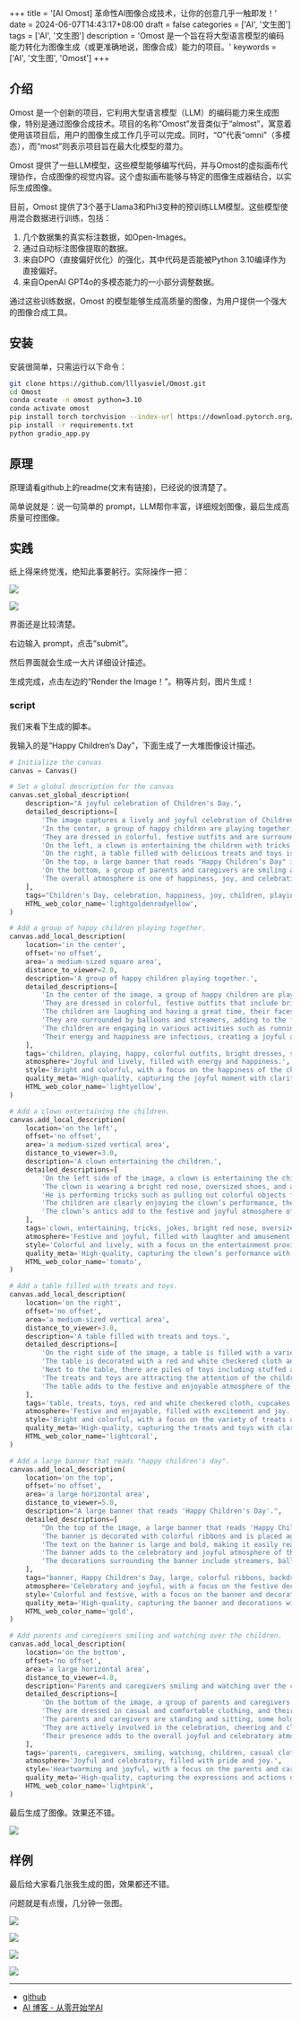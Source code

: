 +++
title = '[AI Omost] 革命性AI图像合成技术，让你的创意几乎一触即发！'
date = 2024-06-07T14:43:17+08:00
draft = false
categories = ['AI', '文生图']
tags = ['AI', '文生图']
description = 'Omost 是一个旨在将大型语言模型的编码能力转化为图像生成（或更准确地说，图像合成）能力的项目。'
keywords = ['AI', '文生图', 'Omost']
+++

## 介绍
Omost 是一个创新的项目，它利用大型语言模型（LLM）的编码能力来生成图像，特别是通过图像合成技术。项目的名称“Omost”发音类似于“almost”，寓意着使用该项目后，用户的图像生成工作几乎可以完成。同时，“O”代表“omni”（多模态），而“most”则表示项目旨在最大化模型的潜力。

Omost 提供了一些LLM模型，这些模型能够编写代码，并与Omost的虚拟画布代理协作，合成图像的视觉内容。这个虚拟画布能够与特定的图像生成器结合，以实际生成图像。

目前，Omost 提供了3个基于Llama3和Phi3变种的预训练LLM模型。这些模型使用混合数据进行训练，包括：

1. 几个数据集的真实标注数据，如Open-Images。
2. 通过自动标注图像提取的数据。
3. 来自DPO（直接偏好优化）的强化，其中代码是否能被Python 3.10编译作为直接偏好。
4. 来自OpenAI GPT4o的多模态能力的一小部分调整数据。

通过这些训练数据，Omost 的模型能够生成高质量的图像，为用户提供一个强大的图像合成工具。

## 安装
安装很简单，只需运行以下命令：

```bash
git clone https://github.com/lllyasviel/Omost.git
cd Omost
conda create -n omost python=3.10
conda activate omost
pip install torch torchvision --index-url https://download.pytorch.org/whl/cu121
pip install -r requirements.txt
python gradio_app.py
```

## 原理
原理请看github上的readme(文末有链接)，已经说的很清楚了。

简单说就是：说一句简单的 prompt，LLM帮你丰富，详细规划图像，最后生成高质量可控图像。

## 实践
纸上得来终觉浅，绝知此事要躬行。实际操作一把：

![](ui-1.jpg)

![](ui-2.jpg)

界面还是比较清楚。

右边输入 prompt，点击“submit”。

然后界面就会生成一大片详细设计描述。

生成完成，点击左边的“Render the Image！”。稍等片刻，图片生成！

### script

我们来看下生成的脚本。

我输入的是“Happy Children’s Day”，下面生成了一大堆图像设计描述。

```python
# Initialize the canvas
canvas = Canvas()

# Set a global description for the canvas
canvas.set_global_description(
    description="A joyful celebration of Children's Day.",
    detailed_descriptions=[
        'The image captures a lively and joyful celebration of Children’s Day.',
        'In the center, a group of happy children are playing together, laughing and having a great time.',
        'They are dressed in colorful, festive outfits and are surrounded by balloons and streamers.',
        'On the left, a clown is entertaining the children with tricks and jokes, adding to the festive atmosphere.',
        'On the right, a table filled with delicious treats and toys is attracting the attention of the children.',
        'On the top, a large banner that reads "Happy Children’s Day" is displayed, accompanied by colorful decorations.',
        'On the bottom, a group of parents and caregivers are smiling and watching over the children, enjoying the joyous moment.',
        'The overall atmosphere is one of happiness, joy, and celebration, with bright colors and lively energy filling the scene.',
    ],
    tags="Children's Day, celebration, happiness, joy, children, playing, laughing, festive outfits, balloons, streamers, clown, tricks, jokes, treats, toys, banner, decorations, parents, caregivers, smiling, watching, bright colors, lively energy",
    HTML_web_color_name='lightgoldenrodyellow',
)

# Add a group of happy children playing together.
canvas.add_local_description(
    location='in the center',
    offset='no offset',
    area='a medium-sized square area',
    distance_to_viewer=2.0,
    description='A group of happy children playing together.',
    detailed_descriptions=[
        'In the center of the image, a group of happy children are playing together.',
        'They are dressed in colorful, festive outfits that include bright dresses, shirts, and shorts.',
        'The children are laughing and having a great time, their faces filled with joy and excitement.',
        'They are surrounded by balloons and streamers, adding to the festive atmosphere.',
        'The children are engaging in various activities such as running, chasing each other, and playing games.',
        'Their energy and happiness are infectious, creating a joyful and lively scene.',
    ],
    tags='children, playing, happy, colorful outfits, bright dresses, shirts, shorts, laughing, joy, excitement, balloons, streamers, running, chasing, playing games, energy, happiness',
    atmosphere='Joyful and lively, filled with energy and happiness.',
    style='Bright and colorful, with a focus on the happiness of the children.',
    quality_meta='High-quality, capturing the joyful moment with clarity and detail.',
    HTML_web_color_name='lightyellow',
)

# Add a clown entertaining the children.
canvas.add_local_description(
    location='on the left',
    offset='no offset',
    area='a medium-sized vertical area',
    distance_to_viewer=3.0,
    description='A clown entertaining the children.',
    detailed_descriptions=[
        'On the left side of the image, a clown is entertaining the children with tricks and jokes.',
        'The clown is wearing a bright red nose, oversized shoes, and a colorful costume with large buttons and stripes.',
        'He is performing tricks such as pulling out colorful objects from a hat and making silly jokes to make the children laugh.',
        'The children are clearly enjoying the clown’s performance, their faces lit up with joy and amusement.',
        'The clown’s antics add to the festive and joyful atmosphere of the celebration.',
    ],
    tags='clown, entertaining, tricks, jokes, bright red nose, oversized shoes, colorful costume, large buttons, stripes, performing tricks, pulling out objects, making jokes, children laughing, joy, amusement, festive, joyful atmosphere',
    atmosphere='Festive and joyful, filled with laughter and amusement.',
    style='Colorful and lively, with a focus on the entertainment provided by the clown.',
    quality_meta='High-quality, capturing the clown’s performance with clarity and detail.',
    HTML_web_color_name='tomato',
)

# Add a table filled with treats and toys.
canvas.add_local_description(
    location='on the right',
    offset='no offset',
    area='a medium-sized vertical area',
    distance_to_viewer=3.0,
    description='A table filled with treats and toys.',
    detailed_descriptions=[
        'On the right side of the image, a table is filled with a variety of delicious treats and colorful toys.',
        'The table is decorated with a red and white checkered cloth and is laden with goodies such as cupcakes, candies, and fruit.',
        'Next to the table, there are piles of toys including stuffed animals, building blocks, and small cars.',
        'The treats and toys are attracting the attention of the children, who are excitedly gathering around the table to explore and enjoy the offerings.',
        'The table adds to the festive and enjoyable atmosphere of the celebration.',
    ],
    tags='table, treats, toys, red and white checkered cloth, cupcakes, candies, fruit, stuffed animals, building blocks, small cars, attention of children, excited, exploring, enjoying, festive, enjoyable atmosphere',
    atmosphere='Festive and enjoyable, filled with excitement and joy.',
    style='Bright and colorful, with a focus on the variety of treats and toys.',
    quality_meta='High-quality, capturing the treats and toys with clarity and detail.',
    HTML_web_color_name='lightcoral',
)

# Add a large banner that reads "happy children's day".
canvas.add_local_description(
    location='on the top',
    offset='no offset',
    area='a large horizontal area',
    distance_to_viewer=5.0,
    description="A large banner that reads 'Happy Children's Day'.",
    detailed_descriptions=[
        "On the top of the image, a large banner that reads 'Happy Children's Day' is displayed.",
        'The banner is decorated with colorful ribbons and is placed against a backdrop of festive decorations.',
        'The text on the banner is large and bold, making it easily readable.',
        'The banner adds to the celebratory and joyful atmosphere of the scene, serving as a focal point that draws attention.',
        'The decorations surrounding the banner include streamers, balloons, and other festive elements that enhance the overall celebratory feel of the image.',
    ],
    tags="banner, Happy Children's Day, large, colorful ribbons, backdrop, festive decorations, text, bold, readable, celebratory, joyful atmosphere, focal point, streamers, balloons, festive elements, overall celebratory feel",
    atmosphere='Celebratory and joyful, with a focus on the festive decorations.',
    style='Colorful and festive, with a focus on the banner and decorations.',
    quality_meta='High-quality, capturing the banner and decorations with clarity and detail.',
    HTML_web_color_name='gold',
)

# Add parents and caregivers smiling and watching over the children.
canvas.add_local_description(
    location='on the bottom',
    offset='no offset',
    area='a large horizontal area',
    distance_to_viewer=4.0,
    description='Parents and caregivers smiling and watching over the children.',
    detailed_descriptions=[
        'On the bottom of the image, a group of parents and caregivers are smiling and watching over the children.',
        'They are dressed in casual and comfortable clothing, and their expressions are filled with joy and pride as they watch their children having fun.',
        'The parents and caregivers are standing and sitting, some holding cameras to capture the special moment.',
        'They are actively involved in the celebration, cheering and clapping along with the children.',
        'Their presence adds to the overall joyful and celebratory atmosphere, making the scene feel complete and heartwarming.',
    ],
    tags='parents, caregivers, smiling, watching, children, casual clothing, comfortable clothing, joy, pride, having fun, standing, sitting, holding cameras, capturing moment, actively involved, cheering, clapping, overall joyful atmosphere, celebratory, heartwarming',
    atmosphere='Joyful and celebratory, filled with pride and joy.',
    style='Heartwarming and joyful, with a focus on the parents and caregivers.',
    quality_meta='High-quality, capturing the expressions and actions of the parents and caregivers with clarity and detail.',
    HTML_web_color_name='lightpink',
)
```

最后生成了图像。效果还不错。

![](happy-children-day.png)

## 样例

最后给大家看几张我生成的图，效果都还不错。

问题就是有点慢，几分钟一张图。

![](<ragged man.png>)

![](girl.png)

![](tiger.png)

![](chibifu.png)

---

- [github](https://github.com/lllyasviel/Omost)
- [AI 博客 - 从零开始学AI](https://ai-blog.aihub2022.top/zh/post/ai-omost-intro/)
<!-- - [公众号 - 从零开始学AI](...) -->
<!-- - [CSDN - 从零开始学AI](...) -->
<!-- - [掘金 - 从零开始学AI](...) -->
<!-- - [知乎 - 从零开始学AI](...) -->
<!-- - [阿里云 - 从零开始学AI](...) -->
<!-- - [腾讯云 - 从零开始学AI](...) -->
